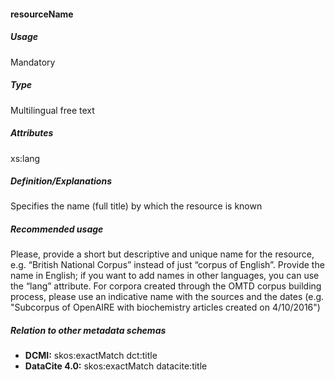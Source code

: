 #### resourceName
##### Usage
Mandatory
##### Type
Multilingual free text
##### Attributes
xs:lang
##### Definition/Explanations
Specifies the name (full title) by which the resource is known
##### Recommended usage
Please, provide a short but descriptive and unique name for the resource, e.g. “British National Corpus” instead of just “corpus of English”. Provide the name in English; if you want to add names in other languages, you can use the “lang” attribute. 
For corpora created through the OMTD corpus building process, please use an indicative name with the sources and the dates (e.g. "Subcorpus of OpenAIRE with biochemistry articles created on 4/10/2016")
##### Relation to other metadata schemas
* **DCMI:** skos:exactMatch dct:title
* **DataCite 4.0:** skos:exactMatch datacite:title 
